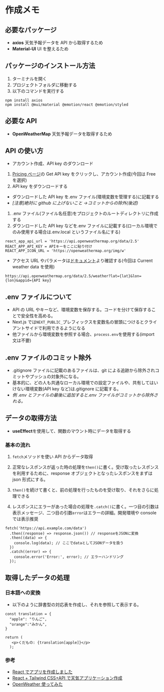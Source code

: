 # 作成メモ

## 必要なパッケージ

- **axios** 天気予報データを API から取得するため
- **Material-UI** UI を整えるため

## パッケージのインストール方法

1. ターミナルを開く
2. プロジェクトフォルダに移動する
3. 以下のコマンドを実行する

```
npm install axios
npm install @mui/material @emotion/react @emotion/styled

```

## 必要な API

- **OpenWeatherMap** 天気予報データを取得するため

## API の使い方

- アカウント作成、API key のダウンロード

1. [Pricing ページ](https://openweathermap.org/price)の Get API key をクリックし、アカウント作成(今回は Free を選択)
2. API key をダウンロードする

- ダウンロードした API key を.env ファイル(環境変数を管理する)に記載する
- _[注意]絶対に github に上げないこと ->コミットからの除外(後述)_

1. .env ファイル(ファイル名任意)をプロジェクトのルートディレクトリに作成する
2. ダウンロードした API key などを.env ファイルに記載する(ローカル環境でのみ使用する場合は.env.local というファイル名にする)

```
react_app_api_url = 'https://api.openweathermap.org/data/2.5'
REACT_APP_API_KEY = APIキーをここに貼り付け
REACT_APP_ICON_URL = 'https://openweathermap.org/img/w'
```

- アクセス URL やパラメータは[ドキュメント](https://openweathermap.org/api)より確認する(今回は Current weather data を使用)

```
https://api.openweathermap.org/data/2.5/weather?lat={lat}&lon={lon}&appid={API key}
```

## .env ファイルについて

- API の URL やキーなど、環境変数を保存する。コードを分けて保存することで安全性を高める。
- Next.js では`NEXT_PUBLIC_`プレフィックスを変数名の冒頭につけるとクライアントサイドで利用できるようになる
- 他ファイルから環境変数を参照する場合、`process.env`を使用する(import 文は不要)

## .env ファイルのコミット除外

- .gitignore ファイルに記載のあるファイルは、git による追跡から除外されコミットやプッシュの対象外になる。
- 基本的に、どの人も共通なローカル環境での設定ファイルや、共有してはいけない環境変数(API key など)は.gitignore に記載する。
- _例 .env とファイルの最後に追加すると.env ファイルがコミットから除外される。_

## データの取得方法

- **useEffect**を使用して、関数のマウント時にデータを取得する

### 基本の流れ

1. `fetch`メソッドを使い API からデータ取得
2. 正常なレスポンスが返った時の処理を`then()`に書く。受け取ったレスポンスを利用するために、response オブジェクトとなったレスポンスをまずは json 形式にする。
3. `then()`を続けて書くと、前の処理を行ったものを受け取り、それをさらに処理できる

4. レスポンスにエラーがあった場合の処理を`.catch()`に書く。一つ目の引数は表示メッセージ、二つ目の引数`error`はエラーの詳細。開発環境や console では表示推奨

```
fetch('https://api.example.com/data')
  .then((response) => response.json()) // responseをJSONに変換
  .then((data) => {
    console.log(data); // ここでdataとしてJSONデータを扱う
  })
  .catch((error) => {
    console.error('Error:', error); // エラーハンドリング
  });
```

## 取得したデータの処理

### 日本語への変換

- 以下のように辞書型の対応表を作成し、それを参照して表示する。

```
const translation = {
  "apple": "りんご",
  "orange":"みかん",
}

return (
   <p>くだもの: {translation[apple]}</p>
  );
```

### 参考

- [React でアプリを作成しました](https://qiita.com/kanfutrooper/items/d2e309174931362b1f8a)
- [React + Tailwind CSS+API で天気アプリケーション作成](https://reffect.co.jp/react/react-tailwind)
- [OpenWeather 使ってみた](https://zenn.dev/daifukuninja/articles/5e696cd0a75ba8)
